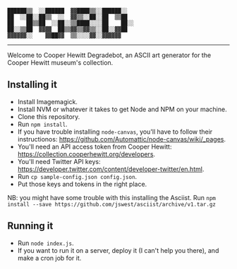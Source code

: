     ██████▒▒  ░░██████  ▓▓████▒▒░░██████░░
    ██  ░░██░░██▒▒  ░░  ▓▓▒▒░░██░░██  ▒▒██
    ██    ██▒▒██  ░░██░░▒▒████░░░░██    ██░░
    ██░░▒▒██  ▓▓▓▓  ██▒▒▓▓▒▒▓▓▒▒░░██░░▓▓██
    ▓▓▓▓▓▓░░    ▓▓██▓▓  ▒▒░░░░▓▓░░▓▓▓▓▓▓

---

Welcome to Cooper Hewitt Degradebot, an ASCII art generator for the Cooper Hewitt museum's collection.

## Installing it

-   Install Imagemagick.
-   Install NVM or whatever it takes to get Node and NPM on your machine.
-   Clone this repository.
-   Run `npm install`.
-   If you have trouble installing `node-canvas`, you'll have to follow their instructionos: https://github.com/Automattic/node-canvas/wiki/_pages.
-   You'll need an API access token from Cooper Hewitt: https://collection.cooperhewitt.org/developers.
-   You'll need Twitter API keys: https://developer.twitter.com/content/developer-twitter/en.html.
-   Run `cp sample-config.json config.json`.
-   Put those keys and tokens in the right place.

NB: you might have some trouble with this installing the Asciist. Run `npm install --save https://github.com/jswest/asciist/archive/v1.tar.gz`

## Running it

-   Run `node index.js`.
-   If you want to run it on a server, deploy it (I can't help you there), and make a cron job for it.
